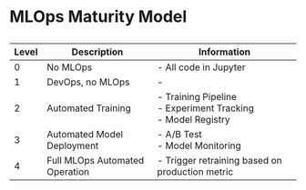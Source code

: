 # MLOps Maturity Model

## 
| Level | Description | Information |
| -------- | -------- | -------- |
| 0 | No MLOps | - All code in Jupyter |
| 1 | DevOps, no MLOps | - |
| 2 | Automated Training | - Training Pipeline <br> - Experiment Tracking <br> - Model Registry |
| 3 | Automated Model Deployment | - A/B Test <br> - Model Monitoring |
| 4 | Full MLOps Automated Operation | - Trigger retraining based on production metric |